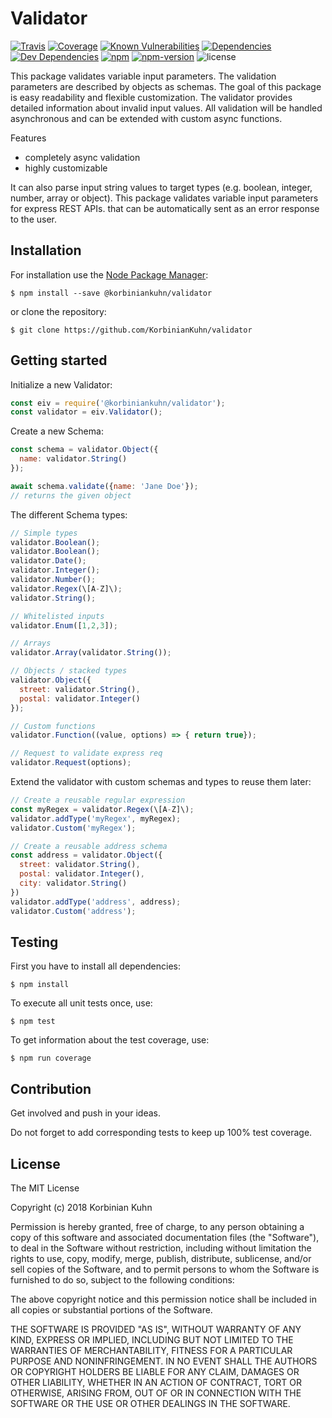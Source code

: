 # Validator

[![Travis](https://img.shields.io/travis/KorbinianKuhn/validator.svg?style=flat-square)](https://travis-ci.org/KorbinianKuhn/validator/builds)
[![Coverage](http://img.shields.io/coveralls/KorbinianKuhn/validator.svg?style=flat-square&branch=master)](https://coveralls.io/r/KorbinianKuhn/validator)
[![Known Vulnerabilities](https://snyk.io/test/github/KorbinianKuhn/validator/badge.svg?style=flat-square)](https://snyk.io/test/github/KorbinianKuhn/validator)
[![Dependencies](https://img.shields.io/david/KorbinianKuhn/validator.svg?style=flat-square)](https://david-dm.org/KorbinianKuhn/validator)
[![Dev Dependencies](https://img.shields.io/david/dev/KorbinianKuhn/validator.svg?style=flat-square)](https://david-dm.org/KorbinianKuhn/validator)
[![npm](https://img.shields.io/npm/dt/@korbiniankuhn/validator.svg?style=flat-square)](https://www.npmjs.com/package/@korbiniankuhn/validator)
[![npm-version](https://img.shields.io/npm/v/@korbiniankuhn/validator.svg?style=flat-square)](https://www.npmjs.com/package/@korbiniankuhn/validator)
![license](https://img.shields.io/github/license/KorbinianKuhn/validator.svg?style=flat-square)

This package validates variable input parameters. The validation parameters are described by objects as schemas. The goal of this package is easy readability and flexible customization. The validator provides detailed information about invalid input values. All validation will be handled asynchronous and can be extended with custom async functions.

Features
- completely async validation
- highly customizable



It can also parse input string values to target types (e.g. boolean, integer, number, array or object).
This package validates variable input parameters for express REST APIs.  that can be automatically sent as an error response to the user. 



## Installation

For installation use the [Node Package Manager](https://github.com/npm/npm):

```
$ npm install --save @korbiniankuhn/validator
```

or clone the repository:

```
$ git clone https://github.com/KorbinianKuhn/validator
```

## Getting started

Initialize a new Validator:

``` javascript
const eiv = require('@korbiniankuhn/validator');
const validator = eiv.Validator();
```

Create a new Schema:

``` javascript
const schema = validator.Object({
  name: validator.String()
});

await schema.validate({name: 'Jane Doe'});
// returns the given object
```

The different Schema types:

``` javascript
// Simple types
validator.Boolean();
validator.Boolean();
validator.Date();
validator.Integer();
validator.Number();
validator.Regex(\[A-Z]\);
validator.String();

// Whitelisted inputs
validator.Enum([1,2,3]);

// Arrays
validator.Array(validator.String());

// Objects / stacked types
validator.Object({
  street: validator.String(),
  postal: validator.Integer()
});

// Custom functions
validator.Function((value, options) => { return true});

// Request to validate express req
validator.Request(options);
```

Extend the validator with custom schemas and types to reuse them later:

``` javascript
// Create a reusable regular expression
const myRegex = validator.Regex(\[A-Z]\);
validator.addType('myRegex', myRegex);
validator.Custom('myRegex');

// Create a reusable address schema
const address = validator.Object({
  street: validator.String(),
  postal: validator.Integer(),
  city: validator.String()
})
validator.addType('address', address);
validator.Custom('address');
```

## Testing

First you have to install all dependencies:

```
$ npm install
```

To execute all unit tests once, use:

```
$ npm test
```

To get information about the test coverage, use:

```
$ npm run coverage
```

## Contribution

Get involved and push in your ideas.

Do not forget to add corresponding tests to keep up 100% test coverage.

## License

The MIT License

Copyright (c) 2018 Korbinian Kuhn

Permission is hereby granted, free of charge, to any person obtaining a copy
of this software and associated documentation files (the "Software"), to deal
in the Software without restriction, including without limitation the rights
to use, copy, modify, merge, publish, distribute, sublicense, and/or sell
copies of the Software, and to permit persons to whom the Software is
furnished to do so, subject to the following conditions:

The above copyright notice and this permission notice shall be included in
all copies or substantial portions of the Software.

THE SOFTWARE IS PROVIDED "AS IS", WITHOUT WARRANTY OF ANY KIND, EXPRESS OR
IMPLIED, INCLUDING BUT NOT LIMITED TO THE WARRANTIES OF MERCHANTABILITY,
FITNESS FOR A PARTICULAR PURPOSE AND NONINFRINGEMENT. IN NO EVENT SHALL THE
AUTHORS OR COPYRIGHT HOLDERS BE LIABLE FOR ANY CLAIM, DAMAGES OR OTHER
LIABILITY, WHETHER IN AN ACTION OF CONTRACT, TORT OR OTHERWISE, ARISING FROM,
OUT OF OR IN CONNECTION WITH THE SOFTWARE OR THE USE OR OTHER DEALINGS IN
THE SOFTWARE.